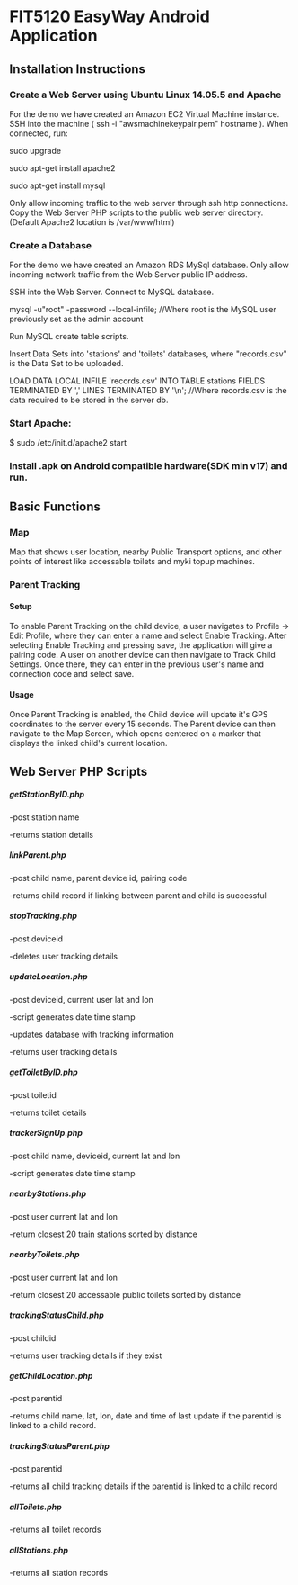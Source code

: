 # FIT5120 EasyWay Android Application

## Installation Instructions

### Create a Web Server using Ubuntu Linux 14.05.5 and Apache


For the demo we have created an Amazon EC2 Virtual Machine instance. SSH into the machine (  ssh -i "awsmachinekeypair.pem" hostname  ). When connected, run:


  sudo upgrade
  
  sudo apt-get install apache2
  
  sudo apt-get install mysql
  

Only allow incoming traffic to the web server through ssh http connections.
Copy the Web Server PHP scripts to the public web server directory. (Default Apache2 location is /var/www/html)


### Create a Database


For the demo we have created an Amazon RDS MySql database.
Only allow incoming network traffic from the Web Server public IP address.


SSH into the Web Server.
Connect to MySQL database.


   mysql -u"root" -password --local-infile; //Where root is the MySQL user previously set as the admin account
   

Run MySQL create table scripts.


Insert Data Sets into 'stations' and 'toilets' databases, where "records.csv" is the Data Set to be uploaded.

   
   LOAD DATA LOCAL INFILE 'records.csv' INTO TABLE stations FIELDS TERMINATED BY ',' LINES TERMINATED BY '\n'; //Where records.csv is the data required to be stored in the server db.


### Start Apache:

  $ sudo /etc/init.d/apache2 start
 
   
### Install .apk on Android compatible hardware(SDK min v17) and run.


## Basic Functions

### Map
Map that shows user location, nearby Public Transport options, and other points of interest like accessable toilets and myki topup machines. 

### Parent Tracking
#### Setup
To enable Parent Tracking on the child device, a user navigates to Profile -> Edit Profile, where they can enter a name and select Enable Tracking. After selecting Enable Tracking and pressing save, the application will give a pairing code.
A user on another device can then navigate to Track Child Settings. Once there, they can enter in the previous user's name and connection code and select save. 
#### Usage
Once Parent Tracking is enabled, the Child device will update it's GPS coordinates to the server every 15 seconds. 
The Parent device can then navigate to the Map Screen, which opens centered on a marker that displays the linked child's current location.

## Web Server PHP Scripts


##### getStationByID.php

-post station name


-returns station details


##### linkParent.php

-post child name, parent device id, pairing code

-returns child record if linking between parent and child is successful



##### stopTracking.php

-post deviceid

-deletes user tracking details



##### updateLocation.php

-post deviceid, current user lat and lon

-script generates date time stamp

-updates database with tracking information

-returns user tracking details



##### getToiletByID.php

-post toiletid

-returns toilet details



##### trackerSignUp.php

-post child name, deviceid, current lat and lon

-script generates date time stamp



##### nearbyStations.php

-post user current lat and lon

-return closest 20 train stations sorted by distance



##### nearbyToilets.php

-post user current lat and lon

-return closest 20 accessable public toilets sorted by distance



##### trackingStatusChild.php

-post childid

-returns user tracking details if they exist



##### getChildLocation.php

-post parentid

-returns child name, lat, lon, date and time of last update if the parentid is linked to a child record.



##### trackingStatusParent.php

-post parentid

-returns all child tracking details if the parentid is linked to a child record



##### allToilets.php

-returns all toilet records



##### allStations.php

-returns all station records

